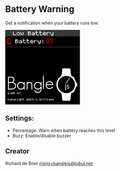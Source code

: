 # Battery Warning

Get a notification when your battery runs low.

![Screenshot](screenshot.png)

## Settings:

- Percentage: Warn when battery reaches this level
- Buzz: Enable/disable buzzer

## Creator

Richard de Boer <rigrig+banglejs@tubul.net>
